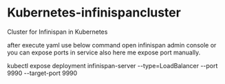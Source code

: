 # Kubernetes-infinispancluster
Cluster for Infinispan in Kubernetes

after execute yaml use  below command open infinispan admin console or you can expose ports in service also here me expose port manually.

kubectl expose deployment infinispan-server --type=LoadBalancer --port 9990 --target-port 9990

